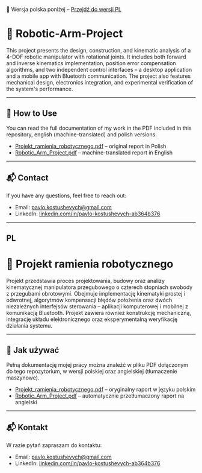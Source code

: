 📄 Wersja polska poniżej – [Przejdź do wersji PL](#pl)

# 🤖 Robotic-Arm-Project

This project presents the design, construction, and kinematic analysis of a 4-DOF robotic manipulator with rotational joints.
It includes both forward and inverse kinematics implementation, position error compensation algorithms, and two independent control interfaces – a desktop application and a mobile app with Bluetooth communication.
The project also features mechanical design, electronics integration, and experimental verification of the system's performance.

---

## 📁 How to Use

You can read the full documentation of my work in the PDF included in this repository, english (machine-translated) and polish versions.
  - [Projekt_ramienia_robotycznego.pdf](Projekt_ramienia_robotycznego.pdf) – original report in Polish  
  - [Robotic_Arm_Project.pdf](Robotic_Arm_Project.pdf) – machine-translated report in English

---

## 📬 Contact

If you have any questions, feel free to reach out:  

- Email: pavlo.kostushevych@gmail.com  
- LinkedIn: [linkedin.com/in/pavlo-kostushevych-ab364b376](https://www.linkedin.com/in/pavlo-kostushevych-ab364b376/)

---
## PL

# 🤖 Projekt ramienia robotycznego

Projekt przedstawia proces projektowania, budowy oraz analizy kinematycznej manipulatora przegubowego o czterech stopniach swobody z przegubami obrotowymi.
Obejmuje implementację kinematyki prostej i odwrotnej, algorytmów kompensacji błędów położenia oraz dwóch niezależnych interfejsów sterowania – aplikacji komputerowej i mobilnej z komunikacją Bluetooth.
Projekt zawiera również konstrukcję mechaniczną, integrację układu elektronicznego oraz eksperymentalną weryfikację działania systemu.

---

## 📁 Jak używać

Pełną dokumentację mojej pracy można znaleźć w pliku PDF dołączonym do tego repozytorium, w wersji polskiej oraz angielskiej (tłumaczenie maszynowe).
  - [Projekt_ramienia_robotycznego.pdf](Projekt_ramienia_robotycznego.pdf) – oryginalny raport w języku polskim
  - [Robotic_Arm_Project.pdf](Robotic_Arm_Project.pdf) – automatycznie przetłumaczony raport na angielski
    
---

## 📬 Kontakt

W razie pytań zapraszam do kontaktu:

- Email: pavlo.kostushevych@gmail.com  
- LinkedIn: [linkedin.com/in/pavlo-kostushevych-ab364b376](https://www.linkedin.com/in/pavlo-kostushevych-ab364b376/)
